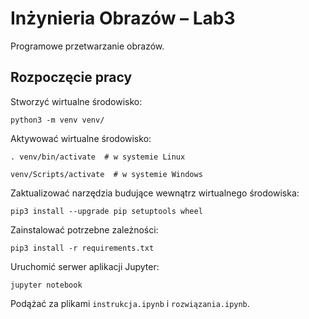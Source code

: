 # Inżynieria Obrazów – Lab3

Programowe przetwarzanie obrazów.


## Rozpoczęcie pracy

Stworzyć wirtualne środowisko:
```
python3 -m venv venv/
```

Aktywować wirtualne środowisko:
```
. venv/bin/activate  # w systemie Linux
```
```
venv/Scripts/activate  # w systemie Windows
```

Zaktualizować narzędzia budujące wewnątrz wirtualnego środowiska:
```
pip3 install --upgrade pip setuptools wheel
```

Zainstalować potrzebne zależności:
```
pip3 install -r requirements.txt
```

Uruchomić serwer aplikacji Jupyter:
```
jupyter notebook
```

Podążać za plikami `instrukcja.ipynb` i `rozwiązania.ipynb`.
